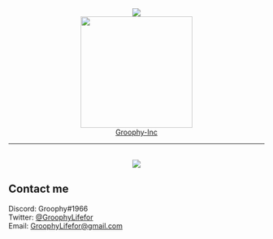 <div align="center">
<a href="https://discord.com/users/555492075068588062"><img src="https://lanyard-profile-readme.vercel.app/api/555492075068588062?borderRadius=25px&bg=#282a36" /></a>
</div>

<div align="center"><img src="https://user-images.githubusercontent.com/77299279/185794127-b91e69ad-7488-4c87-972b-86ba20ca9d89.png" width="220" height="220" /></div>

<div align="center"><a href="https://github.com/Groophy-Inc" >Groophy-Inc</a></div>

---

<div align="center"><br><a href="https://discord.com/users/555492075068588062"><img src="https://metrics.lecoq.io/GroophyLifefor?languages=1&gists=1&followup=1"/></a></div>

## Contact me
Discord: Groophy#1966 \
Twitter: [@GroophyLifefor](https://twitter.com/GroophyLifefor) \
Email:   [GroophyLifefor@gmail.com](mailto:GroophyLifefor@gmail.com)
